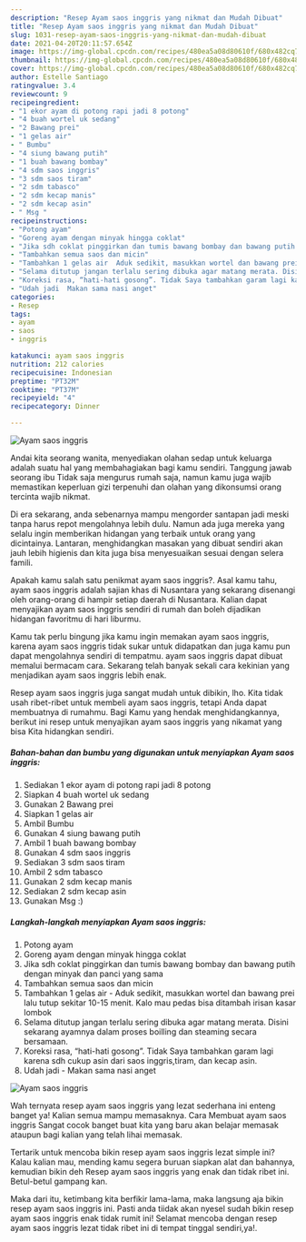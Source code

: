 ```yaml
---
description: "Resep Ayam saos inggris yang nikmat dan Mudah Dibuat"
title: "Resep Ayam saos inggris yang nikmat dan Mudah Dibuat"
slug: 1031-resep-ayam-saos-inggris-yang-nikmat-dan-mudah-dibuat
date: 2021-04-20T20:11:57.654Z
image: https://img-global.cpcdn.com/recipes/480ea5a08d80610f/680x482cq70/ayam-saos-inggris-foto-resep-utama.jpg
thumbnail: https://img-global.cpcdn.com/recipes/480ea5a08d80610f/680x482cq70/ayam-saos-inggris-foto-resep-utama.jpg
cover: https://img-global.cpcdn.com/recipes/480ea5a08d80610f/680x482cq70/ayam-saos-inggris-foto-resep-utama.jpg
author: Estelle Santiago
ratingvalue: 3.4
reviewcount: 9
recipeingredient:
- "1 ekor ayam di potong rapi jadi 8 potong"
- "4 buah wortel uk sedang"
- "2 Bawang prei"
- "1 gelas air"
- " Bumbu"
- "4 siung bawang putih"
- "1 buah bawang bombay"
- "4 sdm saos inggris"
- "3 sdm saos tiram"
- "2 sdm tabasco"
- "2 sdm kecap manis"
- "2 sdm kecap asin"
- " Msg "
recipeinstructions:
- "Potong ayam"
- "Goreng ayam dengan minyak hingga coklat"
- "Jika sdh coklat pinggirkan dan tumis bawang bombay dan bawang putih dengan minyak dan panci yang sama"
- "Tambahkan semua saos dan micin"
- "Tambahkan 1 gelas air  Aduk sedikit, masukkan wortel dan bawang prei lalu tutup sekitar 10-15 menit. Kalo mau pedas bisa ditambah irisan kasar lombok"
- "Selama ditutup jangan terlalu sering dibuka agar matang merata. Disini sekarang ayamnya dalam proses boilling dan steaming secara bersamaan."
- "Koreksi rasa, “hati-hati gosong”. Tidak Saya tambahkan garam lagi karena sdh cukup asin dari saos inggris,tiram, dan kecap asin."
- "Udah jadi  Makan sama nasi anget"
categories:
- Resep
tags:
- ayam
- saos
- inggris

katakunci: ayam saos inggris 
nutrition: 212 calories
recipecuisine: Indonesian
preptime: "PT32M"
cooktime: "PT37M"
recipeyield: "4"
recipecategory: Dinner

---
```



![Ayam saos inggris](https://img-global.cpcdn.com/recipes/480ea5a08d80610f/680x482cq70/ayam-saos-inggris-foto-resep-utama.jpg)

Andai kita seorang wanita, menyediakan olahan sedap untuk keluarga adalah suatu hal yang membahagiakan bagi kamu sendiri. Tanggung jawab seorang ibu Tidak saja mengurus rumah saja, namun kamu juga wajib memastikan keperluan gizi terpenuhi dan olahan yang dikonsumsi orang tercinta wajib nikmat.

Di era  sekarang, anda sebenarnya mampu mengorder santapan jadi meski tanpa harus repot mengolahnya lebih dulu. Namun ada juga mereka yang selalu ingin memberikan hidangan yang terbaik untuk orang yang dicintainya. Lantaran, menghidangkan masakan yang dibuat sendiri akan jauh lebih higienis dan kita juga bisa menyesuaikan sesuai dengan selera famili. 



Apakah kamu salah satu penikmat ayam saos inggris?. Asal kamu tahu, ayam saos inggris adalah sajian khas di Nusantara yang sekarang disenangi oleh orang-orang di hampir setiap daerah di Nusantara. Kalian dapat menyajikan ayam saos inggris sendiri di rumah dan boleh dijadikan hidangan favoritmu di hari liburmu.

Kamu tak perlu bingung jika kamu ingin memakan ayam saos inggris, karena ayam saos inggris tidak sukar untuk didapatkan dan juga kamu pun dapat mengolahnya sendiri di tempatmu. ayam saos inggris dapat dibuat memalui bermacam cara. Sekarang telah banyak sekali cara kekinian yang menjadikan ayam saos inggris lebih enak.

Resep ayam saos inggris juga sangat mudah untuk dibikin, lho. Kita tidak usah ribet-ribet untuk membeli ayam saos inggris, tetapi Anda dapat membuatnya di rumahmu. Bagi Kamu yang hendak menghidangkannya, berikut ini resep untuk menyajikan ayam saos inggris yang nikamat yang bisa Kita hidangkan sendiri.

<!--inarticleads1-->

##### Bahan-bahan dan bumbu yang digunakan untuk menyiapkan Ayam saos inggris:

1. Sediakan 1 ekor ayam di potong rapi jadi 8 potong
1. Siapkan 4 buah wortel uk sedang
1. Gunakan 2 Bawang prei
1. Siapkan 1 gelas air
1. Ambil  Bumbu
1. Gunakan 4 siung bawang putih
1. Ambil 1 buah bawang bombay
1. Gunakan 4 sdm saos inggris
1. Sediakan 3 sdm saos tiram
1. Ambil 2 sdm tabasco
1. Gunakan 2 sdm kecap manis
1. Sediakan 2 sdm kecap asin
1. Gunakan  Msg :)




<!--inarticleads2-->

##### Langkah-langkah menyiapkan Ayam saos inggris:

1. Potong ayam
1. Goreng ayam dengan minyak hingga coklat
1. Jika sdh coklat pinggirkan dan tumis bawang bombay dan bawang putih dengan minyak dan panci yang sama
1. Tambahkan semua saos dan micin
1. Tambahkan 1 gelas air  - Aduk sedikit, masukkan wortel dan bawang prei lalu tutup sekitar 10-15 menit. Kalo mau pedas bisa ditambah irisan kasar lombok
1. Selama ditutup jangan terlalu sering dibuka agar matang merata. Disini sekarang ayamnya dalam proses boilling dan steaming secara bersamaan.
1. Koreksi rasa, “hati-hati gosong”. Tidak Saya tambahkan garam lagi karena sdh cukup asin dari saos inggris,tiram, dan kecap asin.
1. Udah jadi  - Makan sama nasi anget
<img src="//assets-global.cpcdn.com/assets/icons/button_play-2c75c40dde080a61004c1f40b05d8f140eaff45d7e9e6481dc71c63d2e7c4909.png" alt="Ayam saos inggris">



Wah ternyata resep ayam saos inggris yang lezat sederhana ini enteng banget ya! Kalian semua mampu memasaknya. Cara Membuat ayam saos inggris Sangat cocok banget buat kita yang baru akan belajar memasak ataupun bagi kalian yang telah lihai memasak.

Tertarik untuk mencoba bikin resep ayam saos inggris lezat simple ini? Kalau kalian mau, mending kamu segera buruan siapkan alat dan bahannya, kemudian bikin deh Resep ayam saos inggris yang enak dan tidak ribet ini. Betul-betul gampang kan. 

Maka dari itu, ketimbang kita berfikir lama-lama, maka langsung aja bikin resep ayam saos inggris ini. Pasti anda tiidak akan nyesel sudah bikin resep ayam saos inggris enak tidak rumit ini! Selamat mencoba dengan resep ayam saos inggris lezat tidak ribet ini di tempat tinggal sendiri,ya!.

